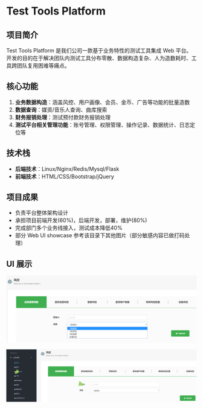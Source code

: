 # Test Tools Platform

## 项目简介

Test Tools Platform 是我们公司一款基于业务特性的测试工具集成 Web 平台。开发的目的在于解决团队内测试工具分布零散、数据构造复杂、人为造数耗时、工具跨团队复用困难等痛点。

## 核心功能

1. **业务数据构造**：涵盖风控、用户画像、会员、金币、广告等功能的批量造数
2. **数据查询**：媒资/音乐人查询、曲库搜索
3. **财务报销处理**：测试预付款财务报销处理
4. **测试平台相关管理功能**：账号管理、权限管理、操作记录、数据统计、日志定位等

## 技术栈

- **后端技术**：Linux/Nginx/Redis/Mysql/Flask
- **前端技术**：HTML/CSS/Bootstrap/jQuery

## 项目成果

- 负责平台整体架构设计
- 承担项目前端开发(60%)，后端开发，部署，维护(80%)
- 完成部门多个业务线接入，测试成本降低40%
- 部分 Web UI showcase 参考该目录下其他图片（部分敏感内容已做打码处理）

## UI 展示

![Web UI Showcase 1](Web_UI_showcase_1.png)

![Web UI Showcase 2](Web_UI_showcase_2.png)